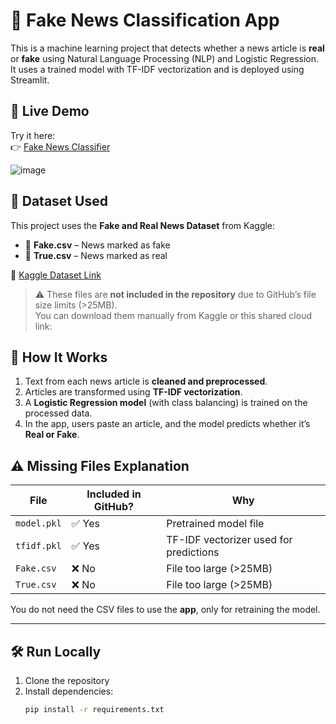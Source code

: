 # 📰 Fake News Classification App


This is a machine learning project that detects whether a news article is **real** or **fake** using Natural Language Processing (NLP) and Logistic Regression. It uses a trained model with TF-IDF vectorization and is deployed using Streamlit.


## 🚀 Live Demo

Try it here:  
👉 [Fake News Classifier](https://newsarticleclassification-dwscabcvvfvdxez7xs24x6.streamlit.app/)

![image](https://github.com/user-attachments/assets/13d97970-2521-4e05-8d19-06525bfd8cfb)



## 📂 Dataset Used

This project uses the **Fake and Real News Dataset** from Kaggle:

- 📄 **Fake.csv** – News marked as fake
- 📄 **True.csv** – News marked as real

🔗 [Kaggle Dataset Link](https://www.kaggle.com/datasets/clmentbisaillon/fake-and-real-news-dataset?select=Fake.csv)

> ⚠️ These files are **not included in the repository** due to GitHub’s file size limits (>25MB).  
> You can download them manually from Kaggle or this shared cloud link:


## 🧠 How It Works

1. Text from each news article is **cleaned and preprocessed**.
2. Articles are transformed using **TF-IDF vectorization**.
3. A **Logistic Regression model** (with class balancing) is trained on the processed data.
4. In the app, users paste an article, and the model predicts whether it’s **Real or Fake**.


## ⚠️ Missing Files Explanation

| File         | Included in GitHub? | Why |
|--------------|----------------------|-----|
| `model.pkl`  | ✅ Yes               | Pretrained model file |
| `tfidf.pkl`  | ✅ Yes               | TF-IDF vectorizer used for predictions |
| `Fake.csv`   | ❌ No                | File too large (>25MB) |
| `True.csv`   | ❌ No                | File too large (>25MB) |

You do not need the CSV files to use the **app**, only for retraining the model.

---

## 🛠️ Run Locally

1. Clone the repository
2. Install dependencies:
   ```bash
   pip install -r requirements.txt
